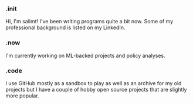 ### .init
Hi, I'm salimt! I've been writing programs quite a bit now. Some 
of my professional background is listed on my LinkedIn.

### .now
I'm currently working on ML-backed projects and policy analyses. 

### .code
I use GitHub mostly as a sandbox to play as well as an archive for my old projects 
but I have a couple of hobby open source projects that are slightly more popular.
